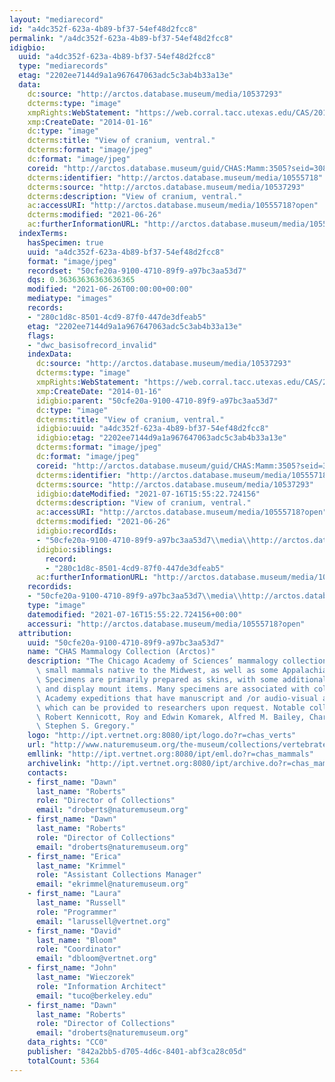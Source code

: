 ```yaml
---
layout: "mediarecord"
id: "a4dc352f-623a-4b89-bf37-54ef48d2fcc8"
permalink: "/a4dc352f-623a-4b89-bf37-54ef48d2fcc8"
idigbio:
  uuid: "a4dc352f-623a-4b89-bf37-54ef48d2fcc8"
  type: "mediarecords"
  etag: "2202ee7144d9a1a967647063adc5c3ab4b33a13e"
  data:
    dc:source: "http://arctos.database.museum/media/10537293"
    dcterms:type: "image"
    xmpRights:WebStatement: "https://web.corral.tacc.utexas.edu/CAS/20161217-03/jpg/chas_mamm_3505.6.jpg"
    xmp:CreateDate: "2014-01-16"
    dc:type: "image"
    dcterms:title: "View of cranium, ventral."
    dcterms:format: "image/jpeg"
    dc:format: "image/jpeg"
    coreid: "http://arctos.database.museum/guid/CHAS:Mamm:3505?seid=3087593"
    dcterms:identifier: "http://arctos.database.museum/media/10555718"
    dcterms:source: "http://arctos.database.museum/media/10537293"
    dcterms:description: "View of cranium, ventral."
    ac:accessURI: "http://arctos.database.museum/media/10555718?open"
    dcterms:modified: "2021-06-26"
    ac:furtherInformationURL: "http://arctos.database.museum/media/10555718"
  indexTerms:
    hasSpecimen: true
    uuid: "a4dc352f-623a-4b89-bf37-54ef48d2fcc8"
    format: "image/jpeg"
    recordset: "50cfe20a-9100-4710-89f9-a97bc3aa53d7"
    dqs: 0.36363636363636365
    modified: "2021-06-26T00:00:00+00:00"
    mediatype: "images"
    records:
    - "280c1d8c-8501-4cd9-87f0-447de3dfeab5"
    etag: "2202ee7144d9a1a967647063adc5c3ab4b33a13e"
    flags:
    - "dwc_basisofrecord_invalid"
    indexData:
      dc:source: "http://arctos.database.museum/media/10537293"
      dcterms:type: "image"
      xmpRights:WebStatement: "https://web.corral.tacc.utexas.edu/CAS/20161217-03/jpg/chas_mamm_3505.6.jpg"
      xmp:CreateDate: "2014-01-16"
      idigbio:parent: "50cfe20a-9100-4710-89f9-a97bc3aa53d7"
      dc:type: "image"
      dcterms:title: "View of cranium, ventral."
      idigbio:uuid: "a4dc352f-623a-4b89-bf37-54ef48d2fcc8"
      idigbio:etag: "2202ee7144d9a1a967647063adc5c3ab4b33a13e"
      dcterms:format: "image/jpeg"
      dc:format: "image/jpeg"
      coreid: "http://arctos.database.museum/guid/CHAS:Mamm:3505?seid=3087593"
      dcterms:identifier: "http://arctos.database.museum/media/10555718"
      dcterms:source: "http://arctos.database.museum/media/10537293"
      idigbio:dateModified: "2021-07-16T15:55:22.724156"
      dcterms:description: "View of cranium, ventral."
      ac:accessURI: "http://arctos.database.museum/media/10555718?open"
      dcterms:modified: "2021-06-26"
      idigbio:recordIds:
      - "50cfe20a-9100-4710-89f9-a97bc3aa53d7\\media\\http://arctos.database.museum/media/10555718"
      idigbio:siblings:
        record:
        - "280c1d8c-8501-4cd9-87f0-447de3dfeab5"
      ac:furtherInformationURL: "http://arctos.database.museum/media/10555718"
    recordids:
    - "50cfe20a-9100-4710-89f9-a97bc3aa53d7\\media\\http://arctos.database.museum/media/10555718"
    type: "image"
    datemodified: "2021-07-16T15:55:22.724156+00:00"
    accessuri: "http://arctos.database.museum/media/10555718?open"
  attribution:
    uuid: "50cfe20a-9100-4710-89f9-a97bc3aa53d7"
    name: "CHAS Mammalogy Collection (Arctos)"
    description: "The Chicago Academy of Sciences’ mammalogy collection contains mostly\
      \ small mammals native to the Midwest, as well as some Appalachian species.\
      \ Specimens are primarily prepared as skins, with some additional osteological\
      \ and display mount items. Many specimens are associated with collectors or\
      \ Academy expeditions that have manuscript and /or audio-visual archival material,\
      \ which can be provided to researchers upon request. Notable collectors include\
      \ Robert Kennicott, Roy and Edwin Komarek, Alfred M. Bailey, Charles D. Brower,\
      \ Stephen S. Gregory."
    logo: "http://ipt.vertnet.org:8080/ipt/logo.do?r=chas_verts"
    url: "http://www.naturemuseum.org/the-museum/collections/vertebrates"
    emllink: "http://ipt.vertnet.org:8080/ipt/eml.do?r=chas_mammals"
    archivelink: "http://ipt.vertnet.org:8080/ipt/archive.do?r=chas_mammals"
    contacts:
    - first_name: "Dawn"
      last_name: "Roberts"
      role: "Director of Collections"
      email: "droberts@naturemuseum.org"
    - first_name: "Dawn"
      last_name: "Roberts"
      role: "Director of Collections"
      email: "droberts@naturemuseum.org"
    - first_name: "Erica"
      last_name: "Krimmel"
      role: "Assistant Collections Manager"
      email: "ekrimmel@naturemuseum.org"
    - first_name: "Laura"
      last_name: "Russell"
      role: "Programmer"
      email: "larussell@vertnet.org"
    - first_name: "David"
      last_name: "Bloom"
      role: "Coordinator"
      email: "dbloom@vertnet.org"
    - first_name: "John"
      last_name: "Wieczorek"
      role: "Information Architect"
      email: "tuco@berkeley.edu"
    - first_name: "Dawn"
      last_name: "Roberts"
      role: "Director of Collections"
      email: "droberts@naturemuseum.org"
    data_rights: "CC0"
    publisher: "842a2bb5-d705-4d6c-8401-abf3ca28c05d"
    totalCount: 5364
---
```

